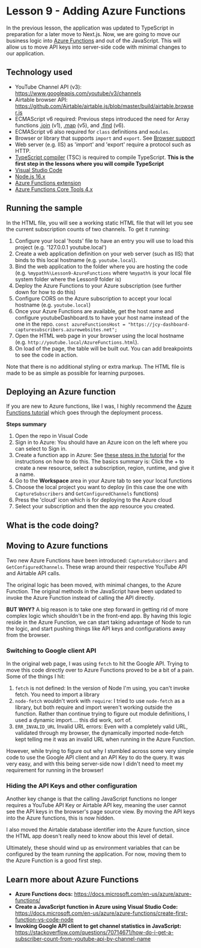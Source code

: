 # Lesson 9 - Adding Azure Functions

In the previous lesson, the application was updated to TypeScript in preparation for a later move to Next.js. Now, we are going to move our business logic into [Azure Functions](https://docs.microsoft.com/en-us/azure/azure-functions/) and out of the JavaScript. This will allow us to move API keys into server-side code with minimal changes to our application.

## Technology used
- YouTube Channel API (v3): https://www.googleapis.com/youtube/v3/channels
- Airtable browser API: https://github.com/Airtable/airtable.js/blob/master/build/airtable.browser.js
- ECMAScript v6 required: Previous steps introduced the need for Array functions [.join](https://developer.mozilla.org/en-US/docs/Web/JavaScript/Reference/Global_Objects/Array/join) (v1), [.map](https://developer.mozilla.org/en-US/docs/Web/JavaScript/Reference/Global_Objects/Array/map) (v5), and [.find](https://developer.mozilla.org/en-US/docs/Web/JavaScript/Reference/Global_Objects/Array/find) (v6).
- ECMAScript v6 also required for `class` definitions and `modules`.
- Browser or library that supports `import` and `export`. See [Browser support](https://developer.mozilla.org/en-US/docs/Web/JavaScript/Guide/Modules#browser_support)
- Web server (e.g. IIS) as 'import' and 'export' require a protocol such as HTTP. 
- [TypeScript compiler](https://code.visualstudio.com/docs/typescript/typescript-tutorial#_install-the-typescript-compiler) (TSC) is required to compile TypeScript. **This is the first step in the lessons where you will compile TypeScript**
- [Visual Studio Code](https://code.visualstudio.com/)
- [Node.js 16.x](https://nodejs.org/en/download/releases/)
- [Azure Functions extension](https://marketplace.visualstudio.com/items?itemName=ms-azuretools.vscode-azurefunctions)
- [Azure Functions Core Tools 4.x](https://docs.microsoft.com/en-us/azure/azure-functions/functions-run-local?tabs=v4%2Cwindows%2Ccsharp%2Cportal%2Cbash#install-the-azure-functions-core-tools)

## Running the sample
In the HTML file, you will see a working static HTML file that will let you see the current subscription counts of two channels. To get it running:

1. Configure your local 'hosts' file to have an entry you will use to load this project (e.g. '127.0.0.1	youtube.local')
1. Create a web application definition on your web server (such as IIS) that binds to this local hostname (e.g. `youtube.local`).
1. Bind the web application to the folder where you are hosting the code (e.g. `%mypath%\Lesson9-AzureFunctions` where `%mypath%` is your local file system folder where the Lesson9 folder is)
1. Deploy the Azure Functions to your Azure subscription (see further down for how to do this)
1. Configure CORS on the Azure subscription to accept your local hostname (e.g. `youtube.local`)
1. Once your Azure Functions are available, get the host name and configure youtubeDashboard.ts to have your host name instead of the one in the repo.
    `const azureFunctionsHost = "https://jcy-dashboard-capturesubscribers.azurewebsites.net";`
1. Open the HTML web page in your browser using the local hostname (e.g. `http://youtube.local/AzureFunctions.html`). 
1. On load of the page, the table will be built out. You can add breakpoints to see the code in action.

Note that there is no additional styling or extra markup. The HTML file is made to be as simple as possible for learning purposes.

## Deploying an Azure function
If you are new to Azure functions, like I was, I highly recommend the [Azure Functions tutorial](https://docs.microsoft.com/en-us/azure/azure-functions/create-first-function-vs-code-node) which goes through the deployment process.

**Steps summary**
1. Open the repo in Visual Code
1. Sign in to Azure: You should have an Azure icon on the left where you can select to Sign in.
1. Create a function app in Azure: See [these steps in the tutorial](https://learn.microsoft.com/en-us/azure/azure-functions/create-first-function-vs-code-node#publish-the-project-to-azure) for the instructions on how to do this. The basics summary is: Click the + to create a new resource, select a subscription, region, runtime, and give it a name.
1. Go to the **Workspace** area in your Azure tab to see your local functions
1. Choose the local project you want to deploy (in this case the one with `CaptureSubscribers` and `GetConfiguredChannels` functions)
1. Press the 'cloud' icon which is for deploying to the Azure cloud
1. Select your subscription and then the app resource you created.


## What is the code doing?

## Moving to Azure functions
Two new Azure Functions have been introduced: `CaptureSubscribers` and `GetConfiguredChannels`. These wrap around their respective YouTube API and Airtable API calls.

The original logic has been moved, with minimal changes, to the Azure Function. The original methods in the JavaScript have been updated to invoke the Azure Function instead of calling the API directly.

**BUT WHY?** A big reason is to take one step forward in getting rid of more complex logic which shouldn't be in the front-end app. By having this logic reside in the Azure Function, we can start taking advantage of Node to run the logic, and start pushing things like API keys and configurations away from the browser. 

### Switching to Google client API
In the original web page, I was using `fetch` to hit the Google API. Trying to move this code directly over to Azure Functions proved to be a bit of a pain. Some of the things I hit:

1. `fetch` is not defined: In the version of Node I'm using, you can't invoke fetch. You need to import a library
2. `node-fetch` wouldn't work with `require`: I tried to use `node-fetch` as a library, but both require and import weren't working outside the function. Rather than continue trying to figure out module definitions, I used a dynamic import.... this did work, sort of.
3. `ERR_INVALID_URL` Invalid URL errors: Even with a completely valid URL, validated through my browser, the dynamically imported node-fetch kept telling me it was an invalid URL when running in the Azure Function.

However, while trying to figure out why I stumbled across some very simple code to use the Google API client and an API Key to do the query. It was very easy, and with this being server-side now I didn't need to meet my requirement for running in the browser!

### Hiding the API Keys and other configuration
Another key change is that the calling JavaScript functions no longer requires a YouTube API Key or Airtable API key, meaning the user cannot see the API keys in the browser's page source view. By moving the API keys into the Azure functions, this is now hidden.

I also moved the Airtable database identifier into the Azure function, since the HTML app doesn't really need to know about this level of detail.

Ultimately, these should wind up as environment variables that can be configured by the team running the application. For now, moving them to the Azure Function is a good first step.

## Learn more about Azure Functions

 * **Azure Functions docs:** https://docs.microsoft.com/en-us/azure/azure-functions/
 * **Create a JavaScript function in Azure using Visual Studio Code:** https://docs.microsoft.com/en-us/azure/azure-functions/create-first-function-vs-code-node 
 * **Invoking Google API client to get channel statistics in JavaScript:** https://stackoverflow.com/questions/70714671/how-do-i-get-a-subscriber-count-from-youtube-api-by-channel-name